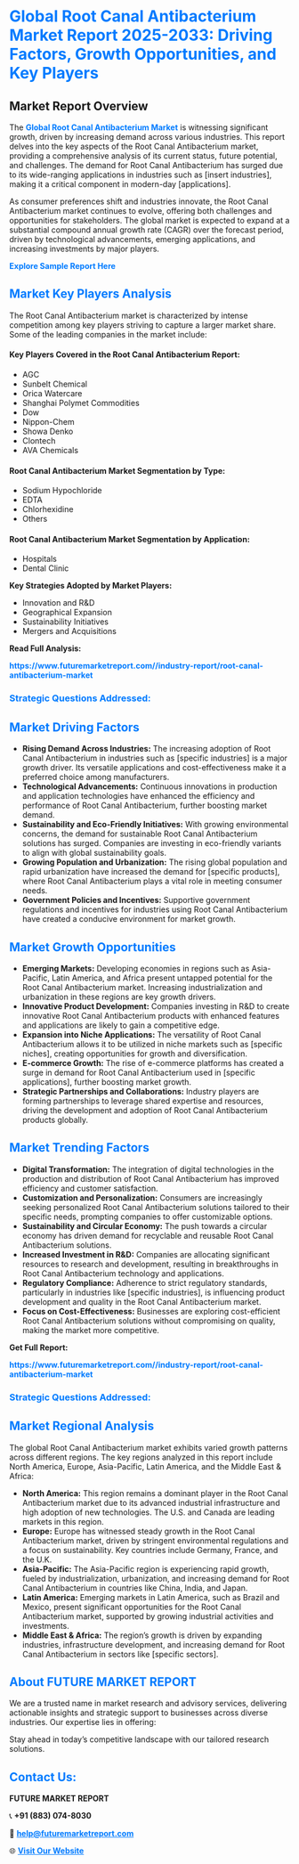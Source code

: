<h1 style="color: #007BFF;">Global Root Canal Antibacterium Market Report 2025-2033: Driving Factors, Growth Opportunities, and Key Players</h1>

<section id="overview">
<h2>Market Report Overview</h2>
<p>The <a href="https://www.futuremarketreport.com//industry-report/root-canal-antibacterium-market" style="color: #007BFF; text-decoration: none;"><strong>Global Root Canal Antibacterium Market</strong></a> is witnessing significant growth, driven by increasing demand across various industries. This report delves into the key aspects of the Root Canal Antibacterium market, providing a comprehensive analysis of its current status, future potential, and challenges. The demand for Root Canal Antibacterium has surged due to its wide-ranging applications in industries such as [insert industries], making it a critical component in modern-day [applications].</p>
<p>As consumer preferences shift and industries innovate, the Root Canal Antibacterium market continues to evolve, offering both challenges and opportunities for stakeholders. The global market is expected to expand at a substantial compound annual growth rate (CAGR) over the forecast period, driven by technological advancements, emerging applications, and increasing investments by major players.</p>
</section>

<section id="overview">
<p><a href="https://www.futuremarketreport.com//request-sample/reportId=90720" style="color: #007BFF; text-decoration: none;"><strong>Explore Sample Report Here</strong></a></p>
</section>

<section id="key-players">
<h2 style="color: #007BFF;">Market Key Players Analysis</h2>
<p>The Root Canal Antibacterium market is characterized by intense competition among key players striving to capture a larger market share. Some of the leading companies in the market include:</p>
<h4>Key Players Covered in the Root Canal Antibacterium Report:</h4>
<ul><li>AGC</li><li>Sunbelt Chemical</li><li>Orica Watercare</li><li>Shanghai Polymet Commodities</li><li>Dow</li><li>Nippon-Chem</li><li>Showa Denko</li><li>Clontech</li><li>AVA Chemicals</li></ul>
<h4>Root Canal Antibacterium Market Segmentation by Type:</h4>
<ul><li>Sodium Hypochloride</li><li>EDTA</li><li>Chlorhexidine</li><li>Others</li></ul>

<h4>Root Canal Antibacterium Market Segmentation by Application:</h4>
<ul><li>Hospitals</li><li>Dental Clinic</li></ul>
<p><strong>Key Strategies Adopted by Market Players:</strong></p>
<ul>
<li>Innovation and R&D</li>
<li>Geographical Expansion</li>
<li>Sustainability Initiatives</li>
<li>Mergers and Acquisitions</li>
</ul>
</section>

<section>
<p><strong>Read Full Analysis: </strong></p><a href="https://www.futuremarketreport.com//industry-report/root-canal-antibacterium-market" style="color: #007BFF; text-decoration: none;"><strong>https://www.futuremarketreport.com//industry-report/root-canal-antibacterium-market</strong></a>
<h3 style="color: #007BFF;">Strategic Questions Addressed:</h3>
</section>

<section id="driving-factors">
<h2 style="color: #007BFF;">Market Driving Factors</h2>
<ul>
<li><strong>Rising Demand Across Industries:</strong> The increasing adoption of Root Canal Antibacterium in industries such as [specific industries] is a major growth driver. Its versatile applications and cost-effectiveness make it a preferred choice among manufacturers.</li>
<li><strong>Technological Advancements:</strong> Continuous innovations in production and application technologies have enhanced the efficiency and performance of Root Canal Antibacterium, further boosting market demand.</li>
<li><strong>Sustainability and Eco-Friendly Initiatives:</strong> With growing environmental concerns, the demand for sustainable Root Canal Antibacterium solutions has surged. Companies are investing in eco-friendly variants to align with global sustainability goals.</li>
<li><strong>Growing Population and Urbanization:</strong> The rising global population and rapid urbanization have increased the demand for [specific products], where Root Canal Antibacterium plays a vital role in meeting consumer needs.</li>
<li><strong>Government Policies and Incentives:</strong> Supportive government regulations and incentives for industries using Root Canal Antibacterium have created a conducive environment for market growth.</li>
</ul>
</section>

<section id="growth-opportunities">
<h2 style="color: #007BFF;">Market Growth Opportunities</h2>
<ul>
<li><strong>Emerging Markets:</strong> Developing economies in regions such as Asia-Pacific, Latin America, and Africa present untapped potential for the Root Canal Antibacterium market. Increasing industrialization and urbanization in these regions are key growth drivers.</li>
<li><strong>Innovative Product Development:</strong> Companies investing in R&D to create innovative Root Canal Antibacterium products with enhanced features and applications are likely to gain a competitive edge.</li>
<li><strong>Expansion into Niche Applications:</strong> The versatility of Root Canal Antibacterium allows it to be utilized in niche markets such as [specific niches], creating opportunities for growth and diversification.</li>
<li><strong>E-commerce Growth:</strong> The rise of e-commerce platforms has created a surge in demand for Root Canal Antibacterium used in [specific applications], further boosting market growth.</li>
<li><strong>Strategic Partnerships and Collaborations:</strong> Industry players are forming partnerships to leverage shared expertise and resources, driving the development and adoption of Root Canal Antibacterium products globally.</li>
</ul>
</section>

<section id="trending-factors">
<h2 style="color: #007BFF;">Market Trending Factors</h2>
<ul>
<li><strong>Digital Transformation:</strong> The integration of digital technologies in the production and distribution of Root Canal Antibacterium has improved efficiency and customer satisfaction.</li>
<li><strong>Customization and Personalization:</strong> Consumers are increasingly seeking personalized Root Canal Antibacterium solutions tailored to their specific needs, prompting companies to offer customizable options.</li>
<li><strong>Sustainability and Circular Economy:</strong> The push towards a circular economy has driven demand for recyclable and reusable Root Canal Antibacterium solutions.</li>
<li><strong>Increased Investment in R&D:</strong> Companies are allocating significant resources to research and development, resulting in breakthroughs in Root Canal Antibacterium technology and applications.</li>
<li><strong>Regulatory Compliance:</strong> Adherence to strict regulatory standards, particularly in industries like [specific industries], is influencing product development and quality in the Root Canal Antibacterium market.</li>
<li><strong>Focus on Cost-Effectiveness:</strong> Businesses are exploring cost-efficient Root Canal Antibacterium solutions without compromising on quality, making the market more competitive.</li>
</ul>
</section>

<section>
<p><strong>Get Full Report: </strong></p><a href="https://www.futuremarketreport.com//industry-report/root-canal-antibacterium-market" style="color: #007BFF; text-decoration: none;"><strong>https://www.futuremarketreport.com//industry-report/root-canal-antibacterium-market</strong></a>
<h3 style="color: #007BFF;">Strategic Questions Addressed:</h3>
</section>


<section id="regional-analysis">
<h2 style="color: #007BFF;">Market Regional Analysis</h2>
<p>The global Root Canal Antibacterium market exhibits varied growth patterns across different regions. The key regions analyzed in this report include North America, Europe, Asia-Pacific, Latin America, and the Middle East & Africa:</p>
<ul>
<li><strong>North America:</strong> This region remains a dominant player in the Root Canal Antibacterium market due to its advanced industrial infrastructure and high adoption of new technologies. The U.S. and Canada are leading markets in this region.</li>
<li><strong>Europe:</strong> Europe has witnessed steady growth in the Root Canal Antibacterium market, driven by stringent environmental regulations and a focus on sustainability. Key countries include Germany, France, and the U.K.</li>
<li><strong>Asia-Pacific:</strong> The Asia-Pacific region is experiencing rapid growth, fueled by industrialization, urbanization, and increasing demand for Root Canal Antibacterium in countries like China, India, and Japan.</li>
<li><strong>Latin America:</strong> Emerging markets in Latin America, such as Brazil and Mexico, present significant opportunities for the Root Canal Antibacterium market, supported by growing industrial activities and investments.</li>
<li><strong>Middle East & Africa:</strong> The region’s growth is driven by expanding industries, infrastructure development, and increasing demand for Root Canal Antibacterium in sectors like [specific sectors].</li>
</ul>
</section>

<footer>
<h2 style="color: #007BFF;">About FUTURE MARKET REPORT</h2>
<p>We are a trusted name in market research and advisory services, delivering actionable insights and strategic support to businesses across diverse industries. Our expertise lies in offering:</p>

<p>Stay ahead in today’s competitive landscape with our tailored research solutions.</p>

<h2 style="color: #007BFF;">Contact Us:</h2>
<p><strong>FUTURE MARKET REPORT</strong></p>
<p>📞 <strong>+91 (883) 074-8030</strong></p>
<p>📧 <strong><a href="mailto:help@futuremarketreport.com" style="color: #007BFF;">help@futuremarketreport.com</a></strong></p>
<p>🌐 <strong><a href="https://www.futuremarketreport.com/" style="color: #007BFF;">Visit Our Website</a></strong></p>
</footer>